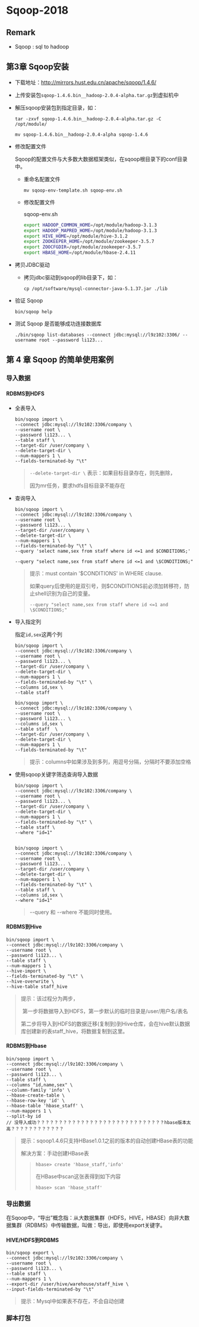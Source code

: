 # Sqoop-2018

## Remark

- Sqoop : sql to hadoop





## 第3章 Sqoop安装

- 下载地址：http://mirrors.hust.edu.cn/apache/sqoop/1.4.6/

- 上传安装包`sqoop-1.4.6.bin__hadoop-2.0.4-alpha.tar.gz`到虚拟机中

- 解压sqoop安装包到指定目录，如：

  ```shell
  tar -zxvf sqoop-1.4.6.bin__hadoop-2.0.4-alpha.tar.gz -C /opt/module/
  
  mv sqoop-1.4.6.bin__hadoop-2.0.4-alpha sqoop-1.4.6
  ```

- 修改配置文件

  Sqoop的配置文件与大多数大数据框架类似，在sqoop根目录下的conf目录中。

  - 重命名配置文件

    ```shell
    mv sqoop-env-template.sh sqoop-env.sh
    ```

  - 修改配置文件

    sqoop-env.sh

    ```sh
    export HADOOP_COMMON_HOME=/opt/module/hadoop-3.1.3
    export HADOOP_MAPRED_HOME=/opt/module/hadoop-3.1.3
    export HIVE_HOME=/opt/module/hive-3.1.2
    export ZOOKEEPER_HOME=/opt/module/zookeeper-3.5.7
    export ZOOCFGDIR=/opt/module/zookeeper-3.5.7
    export HBASE_HOME=/opt/module/hbase-2.4.11

- 拷贝JDBC驱动

  - 拷贝jdbc驱动到sqoop的lib目录下，如：

    ```shell
    cp /opt/software/mysql-connector-java-5.1.37.jar ./lib
    ```

- 验证 Sqoop  

  ```shell
  bin/sqoop help
  ```

- 测试 Sqoop 是否能够成功连接数据库  

  ```
  ./bin/sqoop list-databases --connect jdbc:mysql://l9z102:3306/ --username root --password li123...
  ```

## 第 4 章 Sqoop 的简单使用案例



###  导入数据



####  RDBMS到HDFS

- 全表导入

  ```shell
  bin/sqoop import \
  --connect jdbc:mysql://l9z102:3306/company \
  --username root \
  --password li123... \
  --table staff \
  --target-dir /user/company \
  --delete-target-dir \
  --num-mappers 1 \
  --fields-terminated-by "\t"
  ```

  > `--delete-target-dir \` 表示：如果目标目录存在，则先删除，
  >
  > 因为mr任务，要求hdfs目标目录不能存在

- 查询导入

  ```shell
  bin/sqoop import \
  --connect jdbc:mysql://l9z102:3306/company \
  --username root \
  --password li123... \
  --target-dir /user/company \
  --delete-target-dir \
  --num-mappers 1 \
  --fields-terminated-by "\t" \
  --query 'select name,sex from staff where id <=1 and $CONDITIONS;'
  
  --query "select name,sex from staff where id <=1 and \$CONDITIONS;"
  ```

  > 提示：must contain '$CONDITIONS' in WHERE clause.
  >
  > 如果query后使用的是双引号，则$CONDITIONS前必须加转移符，防止shell识别为自己的变量。
  >
  > `--query "select name,sex from staff where id <=1 and \$CONDITIONS;"`

- 导入指定列

  指定`id,sex`这两个列

  ```shell
  bin/sqoop import \
  --connect jdbc:mysql://l9z102:3306/company \
  --username root \
  --password li123... \
  --target-dir /user/company \
  --delete-target-dir \
  --num-mappers 1 \
  --fields-terminated-by "\t" \
  --columns id,sex \
  --table staff
  
  bin/sqoop import \
  --connect jdbc:mysql://l9z102:3306/company \
  --username root \
  --password li123... \
  --columns id,sex \
  --table staff  \
  --target-dir /user/company \
  --delete-target-dir \
  --num-mappers 1 \
  --fields-terminated-by "\t" 
  ```

  > 提示：columns中如果涉及到多列，用逗号分隔，分隔时不要添加空格

- 使用sqoop关键字筛选查询导入数据

  ```shell
  bin/sqoop import \
  --connect jdbc:mysql://l9z102:3306/company \
  --username root \
  --password li123... \
  --target-dir /user/company \
  --delete-target-dir \
  --num-mappers 1 \
  --fields-terminated-by "\t" \
  --table staff \
  --where "id=1"
  
  
  bin/sqoop import \
  --connect jdbc:mysql://l9z102:3306/company \
  --username root \
  --password li123... \
  --target-dir /user/company \
  --delete-target-dir \
  --num-mappers 1 \
  --fields-terminated-by "\t" \
  --table staff \
  --columns id,sex \
  --where "id=1"
  ```

  > --query 和 --where 不能同时使用。

#### RDBMS到Hive

```shell
bin/sqoop import \
--connect jdbc:mysql://l9z102:3306/company \
--username root \
--password li123... \
--table staff \
--num-mappers 1 \
--hive-import \
--fields-terminated-by "\t" \
--hive-overwrite \
--hive-table staff_hive
```

> 提示：该过程分为两步，
>
> ​			第一步将数据导入到HDFS，第一步默认的临时目录是/user/用户名/表名
>
> ​			第二步将导入到HDFS的数据迁移(复制到)到Hive仓库，会在hive默认数据库创建新的表staff_hive，将数据复制到这里。

#### RDBMS到Hbase

```shell
bin/sqoop import \
--connect jdbc:mysql://l9z102:3306/company \
--username root \
--password li123... \
--table staff \
--columns "id,name,sex" \
--column-family 'info' \
--hbase-create-table \
--hbase-row-key 'id' \
--hbase-table 'hbase_staff' \
--num-mappers 1 \
--split-by id
// 没导入成功？？？？？？？？？？？？？？？？？？？？？？？？？？？？？hbase版本太高？？？？？？？？？？？？
```

> 提示：sqoop1.4.6只支持HBase1.0.1之前的版本的自动创建HBase表的功能
>
> 解决方案：手动创建HBase表
>
> > `hbase> create 'hbase_staff,'info'`
> >
> > 在HBase中scan这张表得到如下内容
> >
> > `hbase> scan 'hbase_staff'`

### 导出数据

​        在Sqoop中，“导出”概念指：从大数据集群（HDFS，HIVE，HBASE）向非大数据集群（RDBMS）中传输数据，叫做：导出，即使用export关键字。

#### HIVE/HDFS到RDBMS

```shell
bin/sqoop export \
--connect jdbc:mysql://l9z102:3306/company \
--username root \
--password li123... \
--table staff \
--num-mappers 1 \
--export-dir /user/hive/warehouse/staff_hive \
--input-fields-terminated-by "\t"
```

> 提示：Mysql中如果表不存在，不会自动创建

### 脚本打包













